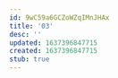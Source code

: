 ```yaml
---
id: 9wC59a6GCZoWZqIMnJHAx
title: '03'
desc: ''
updated: 1637396847715
created: 1637396847715
stub: true
---
```


